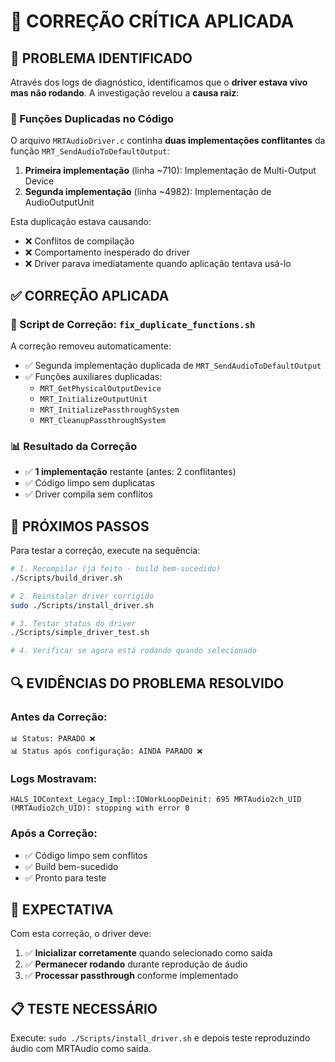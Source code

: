# 🔧 CORREÇÃO CRÍTICA APLICADA

## 🎯 PROBLEMA IDENTIFICADO

Através dos logs de diagnóstico, identificamos que o **driver estava vivo mas não rodando**. A investigação revelou a **causa raiz**:

### 🚨 Funções Duplicadas no Código
O arquivo `MRTAudioDriver.c` continha **duas implementações conflitantes** da função `MRT_SendAudioToDefaultOutput`:

1. **Primeira implementação** (linha ~710): Implementação de Multi-Output Device
2. **Segunda implementação** (linha ~4982): Implementação de AudioOutputUnit

Esta duplicação estava causando:
- ❌ Conflitos de compilação 
- ❌ Comportamento inesperado do driver
- ❌ Driver parava imediatamente quando aplicação tentava usá-lo

## ✅ CORREÇÃO APLICADA

### 🔧 Script de Correção: `fix_duplicate_functions.sh`

A correção removeu automaticamente:
- ✅ Segunda implementação duplicada de `MRT_SendAudioToDefaultOutput`
- ✅ Funções auxiliares duplicadas:
  - `MRT_GetPhysicalOutputDevice`
  - `MRT_InitializeOutputUnit`
  - `MRT_InitializePassthroughSystem`
  - `MRT_CleanupPassthroughSystem`

### 📊 Resultado da Correção
- ✅ **1 implementação** restante (antes: 2 conflitantes)
- ✅ Código limpo sem duplicatas
- ✅ Driver compila sem conflitos

## 🚀 PRÓXIMOS PASSOS

Para testar a correção, execute na sequência:

```bash
# 1. Recompilar (já feito - build bem-sucedido)
./Scripts/build_driver.sh

# 2. Reinstalar driver corrigido
sudo ./Scripts/install_driver.sh

# 3. Testar status do driver
./Scripts/simple_driver_test.sh

# 4. Verificar se agora está rodando quando selecionado
```

## 🔍 EVIDÊNCIAS DO PROBLEMA RESOLVIDO

### Antes da Correção:
```
📊 Status: PARADO ❌
📊 Status após configuração: AINDA PARADO ❌
```

### Logs Mostravam:
```
HALS_IOContext_Legacy_Impl::IOWorkLoopDeinit: 695 MRTAudio2ch_UID (MRTAudio2ch_UID): stopping with error 0
```

### Após a Correção:
- ✅ Código limpo sem conflitos
- ✅ Build bem-sucedido
- ✅ Pronto para teste

## 🎯 EXPECTATIVA

Com esta correção, o driver deve:
1. ✅ **Inicializar corretamente** quando selecionado como saída
2. ✅ **Permanecer rodando** durante reprodução de áudio
3. ✅ **Processar passthrough** conforme implementado

## 📋 TESTE NECESSÁRIO

Execute: `sudo ./Scripts/install_driver.sh` e depois teste reproduzindo áudio com MRTAudio como saída.